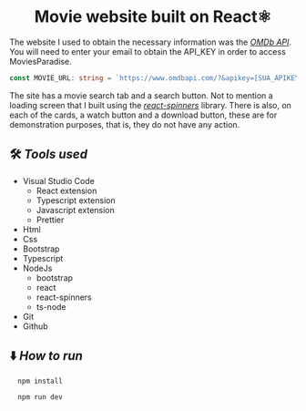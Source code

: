 **<h1 style="text-align: center">Movie website built on React⚛️</h1>**
The website I used to obtain the necessary information was the *[OMDb API](https://www.omdbapi.com/)*. You will need to enter your email to obtain the API_KEY in order to access MoviesParadise.

``` typescript
const MOVIE_URL: string = `https://www.omdbapi.com/?&apikey=[SUA_APIKEY]`;
```
The site has a movie search tab and a search button. Not to mention a loading screen that I built using the *[react-spinners](https://www.npmjs.com/package/react-spinners)* library. There is also, on each of the cards, a watch button and a download button, these are for demonstration purposes, that is, they do not have any action.

## 🛠️ *Tools used*

* Visual Studio Code
  * React extension
  * Typescript extension
  * Javascript extension
  * Prettier
* Html
* Css
* Bootstrap
* Typescript
* NodeJs
  * bootstrap
  * react
  * react-spinners
  * ts-node
* Git
* Github

## ⬇️ *How to run*

```
  npm install
```

```
  npm run dev
```
